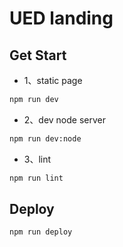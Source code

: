 # UED landing


## Get Start

- 1、static page

``` bash
npm run dev
```

- 2、dev node server

``` bash
npm run dev:node
```

- 3、lint

``` bash
npm run lint
```


## Deploy

``` bash
npm run deploy
```
